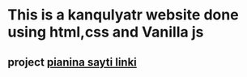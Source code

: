 # This is a kanqulyatr website done using html,css and Vanilla js
## project [pianina sayti linki ](https://visionary-lebkuchen-201d41.netlify.app/)
